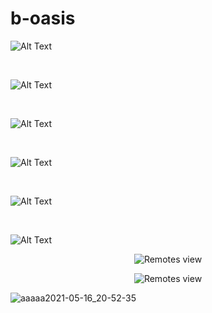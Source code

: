 # b-oasis

![Alt Text](https://upload.wikimedia.org/wikipedia/commons/1/14/Animated_PNG_example_bouncing_beach_ball.png)

<br />

![Alt Text](https://im4.ezgif.com/tmp/ezgif-4-94fa381aad62.png)

<br />

![Alt Text](https://ezgif.com/images/format-demo/butterfly.webp)

<br />

![Alt Text](https://i.ibb.co/MPdVCjf/new-laga.png)

<br />

![Alt Text](https://i.ibb.co/yVKnTPx/color-decorators-apng.png)

<br />

![Alt Text](https://i.ibb.co/NnvZtRk/height-width-apng.png)

<p align="center">
  <img 
    src="https://i.ibb.co/NnvZtRk/height-width-apng.png"
    alt="Remotes view"
  />
</p>

<p align="center">
  <img 
    src="https://raw.githubusercontent.com/leodevbro/b-oasis/master/routes/Iron-Man-chemi-kai.jpg"
    alt="Remotes view"
  />
</p>

![aaaaa2021-05-16_20-52-35](https://user-images.githubusercontent.com/54504880/118552806-7b6ea100-b770-11eb-920f-718858969754.png)

